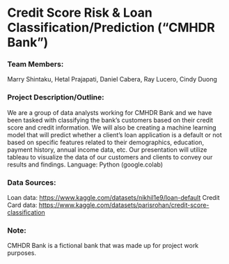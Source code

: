# Credit Score Risk & Loan Classification/Prediction (“CMHDR Bank”)

### Team Members: 
Marry Shintaku, Hetal Prajapati, Daniel Cabera, Ray Lucero, Cindy Duong

### Project Description/Outline:
We are a group of data analysts working for CMHDR Bank and we have been tasked with classifying the bank’s customers based on their credit score and credit information. We will also be creating a machine learning model that will predict whether a client’s loan application is a default or not based on specific features related to their demographics, education, payment history, annual income data, etc. Our presentation will utilize tableau to visualize the data of our customers and clients to convey our results and findings. 
Language: Python (google.colab)

### Data Sources: 
Loan data: https://www.kaggle.com/datasets/nikhil1e9/loan-default
Credit Card data: https://www.kaggle.com/datasets/parisrohan/credit-score-classification

### Note:
CMHDR Bank is a fictional bank that was made up for project work purposes.
